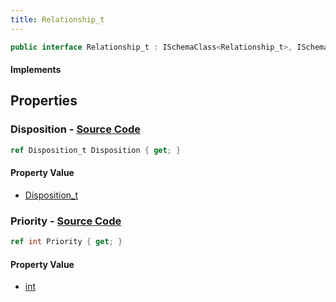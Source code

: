 ```yaml
---
title: Relationship_t
---
```


```csharp
public interface Relationship_t : ISchemaClass<Relationship_t>, ISchemaField, ISchemaClass, INativeHandle
```

#### Implements

## Properties

### **Disposition** - [Source Code](https://github.com/swiftly-solution/swiftlys2/blob/main/managed/src/SwiftlyS2.Generated/Schemas/Interfaces/Relationship_t.cs#L16)

```csharp
ref Disposition_t Disposition { get; }
```

#### Property Value

- [Disposition_t](/docs/api/shared/schemadefinitions/disposition_t)

### **Priority** - [Source Code](https://github.com/swiftly-solution/swiftlys2/blob/main/managed/src/SwiftlyS2.Generated/Schemas/Interfaces/Relationship_t.cs#L18)

```csharp
ref int Priority { get; }
```

#### Property Value

- [int](https://learn.microsoft.com/dotnet/api/system.int32)

